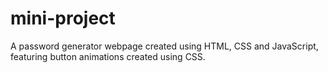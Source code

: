 # mini-project
A password generator webpage created using HTML, CSS and JavaScript, featuring button animations created using CSS.
